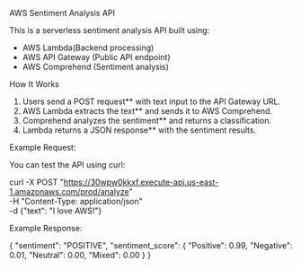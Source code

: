 AWS Sentiment Analysis API 

This is a serverless sentiment analysis API built using:
- AWS Lambda(Backend processing)
- AWS API Gateway (Public API endpoint)
- AWS Comprehend (Sentiment analysis)

 How It Works
1. Users send a POST request** with text input to the API Gateway URL.
2. AWS Lambda extracts the text** and sends it to AWS Comprehend.
3. Comprehend analyzes the sentiment** and returns a classification.
4. Lambda returns a JSON response** with the sentiment results.

Example Request:

You can test the API using curl:

curl -X POST "https://30wpw0kkxf.execute-api.us-east-1.amazonaws.com/prod/analyze" \
     -H "Content-Type: application/json" \
     -d {"text": "I love AWS!"}

     
Example Response:

{
  "sentiment": "POSITIVE",
  "sentiment_score": {
    "Positive": 0.99,
    "Negative": 0.01,
    "Neutral": 0.00,
    "Mixed": 0.00
  }
}
